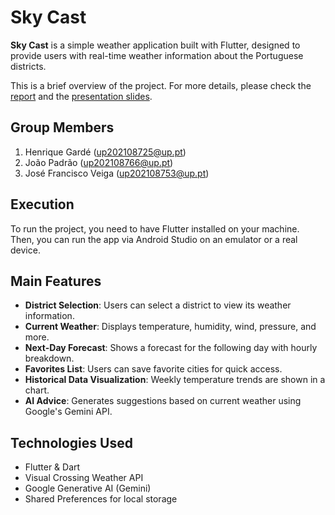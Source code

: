 # Sky Cast

**Sky Cast** is a simple weather application built with Flutter, designed to provide users with real-time weather information about the Portuguese districts.

This is a brief overview of the project. For more details, please check the [report](Report.pdf) and the [presentation slides](Presentation.pdf).

## Group Members

1. Henrique Gardé (up202108725@up.pt)
2. João Padrão (up202108766@up.pt)
3. José Francisco Veiga (up202108753@up.pt)

## Execution

To run the project, you need to have Flutter installed on your machine.
Then, you can run the app via Android Studio on an emulator or a real device.

## Main Features

- **District Selection**: Users can select a district to view its weather information.
- **Current Weather**: Displays temperature, humidity, wind, pressure, and more.
- **Next-Day Forecast**: Shows a forecast for the following day with hourly breakdown.
- **Favorites List**: Users can save favorite cities for quick access.
- **Historical Data Visualization**: Weekly temperature trends are shown in a chart.
- **AI Advice**: Generates suggestions based on current weather using Google's Gemini API.

## Technologies Used

- Flutter & Dart
- Visual Crossing Weather API
- Google Generative AI (Gemini)
- Shared Preferences for local storage
